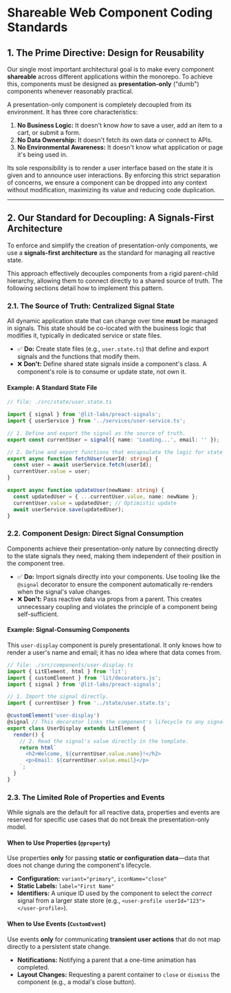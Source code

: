 # Shareable Web Component Coding Standards

## 1\. The Prime Directive: Design for Reusability

Our single most important architectural goal is to make every component **shareable** across different applications within the monorepo. To achieve this, components must be designed as **presentation-only** ("dumb") components whenever reasonably practical.

A presentation-only component is completely decoupled from its environment. It has three core characteristics:

1.  **No Business Logic:** It doesn't know *how* to save a user, add an item to a cart, or submit a form.
2.  **No Data Ownership:** It doesn't fetch its own data or connect to APIs.
3.  **No Environmental Awareness:** It doesn't know what application or page it's being used in.

Its sole responsibility is to render a user interface based on the state it is given and to announce user interactions. By enforcing this strict separation of concerns, we ensure a component can be dropped into any context without modification, maximizing its value and reducing code duplication.

-----

## 2\. Our Standard for Decoupling: A Signals-First Architecture

To enforce and simplify the creation of presentation-only components, we use a **signals-first architecture** as the standard for managing all reactive state.

This approach effectively decouples components from a rigid parent-child hierarchy, allowing them to connect directly to a shared source of truth. The following sections detail how to implement this pattern.

### 2.1. The Source of Truth: Centralized Signal State

All dynamic application state that can change over time **must** be managed in signals. This state should be co-located with the business logic that modifies it, typically in dedicated service or state files.

  * ✅ **Do:** Create state files (e.g., `user.state.ts`) that define and export signals and the functions that modify them.
  * ❌ **Don't:** Define shared state signals inside a component's class. A component's role is to consume or update state, not own it.

#### Example: A Standard State File

```typescript
// file: ./src/state/user.state.ts

import { signal } from '@lit-labs/preact-signals';
import { userService } from '../services/user-service.ts';

// 1. Define and export the signal as the source of truth.
export const currentUser = signal({ name: 'Loading...', email: '' });

// 2. Define and export functions that encapsulate the logic for state changes.
export async function fetchUser(userId: string) {
  const user = await userService.fetch(userId);
  currentUser.value = user;
}

export async function updateUser(newName: string) {
  const updatedUser = { ...currentUser.value, name: newName };
  currentUser.value = updatedUser; // Optimistic update
  await userService.save(updatedUser);
}
```

### 2.2. Component Design: Direct Signal Consumption

Components achieve their presentation-only nature by connecting directly to the state signals they need, making them independent of their position in the component tree.

  * ✅ **Do:** Import signals directly into your components. Use tooling like the `@signal` decorator to ensure the component automatically re-renders when the signal's value changes.
  * ❌ **Don't:** Pass reactive data via props from a parent. This creates unnecessary coupling and violates the principle of a component being self-sufficient.

#### Example: Signal-Consuming Components

This `user-display` component is purely presentational. It only knows how to render a user's name and email; it has no idea where that data comes from.

```typescript
// file: ./src/components/user-display.ts
import { LitElement, html } from 'lit';
import { customElement } from 'lit/decorators.js';
import { signal } from '@lit-labs/preact-signals';

// 1. Import the signal directly.
import { currentUser } from '../state/user.state.ts';

@customElement('user-display')
@signal // This decorator links the component's lifecycle to any signals read in render().
export class UserDisplay extends LitElement {
  render() {
    // 2. Read the signal's value directly in the template.
    return html`
      <h2>Welcome, ${currentUser.value.name}!</h2>
      <p>Email: ${currentUser.value.email}</p>
    `;
  }
}
```

### 2.3. The Limited Role of Properties and Events

While signals are the default for all reactive data, properties and events are reserved for specific use cases that do not break the presentation-only model.

#### When to Use Properties (`@property`)

Use properties **only** for passing **static or configuration data**—data that does not change during the component's lifecycle.

  * **Configuration:** `variant="primary"`, `iconName="close"`
  * **Static Labels:** `label="First Name"`
  * **Identifiers:** A unique ID used by the component to select the *correct* signal from a larger state store (e.g., `<user-profile userId="123"></user-profile>`).

#### When to Use Events (`CustomEvent`)

Use events **only** for communicating **transient user actions** that do not map directly to a persistent state change.

  * **Notifications:** Notifying a parent that a one-time animation has completed.
  * **Layout Changes:** Requesting a parent container to `close` or `dismiss` the component (e.g., a modal's close button).